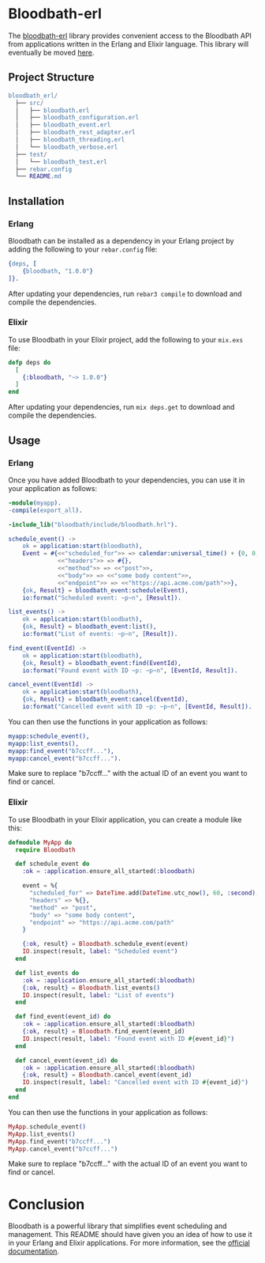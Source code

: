 # Bloodbath-erl

The [bloodbath-erl](https://github.com/avosa/bloodbath-erl) library provides convenient access to the Bloodbath API from applications written in the Erlang and Elixir language. This library will eventually be moved [here](https://github.com/bloodbath-io).

## Project Structure

```erlang
bloodbath_erl/
  ├── src/
  │   ├── bloodbath.erl
  │   ├── bloodbath_configuration.erl
  │   ├── bloodbath_event.erl
  │   ├── bloodbath_rest_adapter.erl
  │   ├── bloodbath_threading.erl
  │   └── bloodbath_verbose.erl
  ├── test/
  │   └── bloodbath_test.erl
  ├── rebar.config
  └── README.md
```

## Installation

### Erlang

Bloodbath can be installed as a dependency in your Erlang project by adding the following to your `rebar.config` file:

```erlang
{deps, [
    {bloodbath, "1.0.0"}
]}.
```
After updating your dependencies, run `rebar3 compile` to download and compile the dependencies.

### Elixir

To use Bloodbath in your Elixir project, add the following to your `mix.exs` file:

```elixir
defp deps do
  [
    {:bloodbath, "~> 1.0.0"}
  ]
end
```

After updating your dependencies, run  `mix deps.get` to download and compile the dependencies.

## Usage

### Erlang

Once you have added Bloodbath to your dependencies, you can use it in your application as follows:

```erlang
-module(myapp).
-compile(export_all).

-include_lib("bloodbath/include/bloodbath.hrl").

schedule_event() ->
    ok = application:start(bloodbath),
    Event = #{<<"scheduled_for">> => calendar:universal_time() + {0, 0, 1, 0, 0, 0},
              <<"headers">> => #{},
              <<"method">> => <<"post">>,
              <<"body">> => <<"some body content">>,
              <<"endpoint">> => <<"https://api.acme.com/path">>},
    {ok, Result} = bloodbath_event:schedule(Event),
    io:format("Scheduled event: ~p~n", [Result]).

list_events() ->
    ok = application:start(bloodbath),
    {ok, Result} = bloodbath_event:list(),
    io:format("List of events: ~p~n", [Result]).

find_event(EventId) ->
    ok = application:start(bloodbath),
    {ok, Result} = bloodbath_event:find(EventId),
    io:format("Found event with ID ~p: ~p~n", [EventId, Result]).

cancel_event(EventId) ->
    ok = application:start(bloodbath),
    {ok, Result} = bloodbath_event:cancel(EventId),
    io:format("Cancelled event with ID ~p: ~p~n", [EventId, Result]).
```

You can then use the functions in your application as follows:

```erlang
myapp:schedule_event(),
myapp:list_events(),
myapp:find_event("b7ccff..."),
myapp:cancel_event("b7ccff...").
```

Make sure to replace "b7ccff..." with the actual ID of an event you want to find or cancel.

### Elixir 

To use Bloodbath in your Elixir application, you can create a module like this:

```elixir 
defmodule MyApp do
  require Bloodbath

  def schedule_event do
    :ok = :application.ensure_all_started(:bloodbath)

    event = %{
      "scheduled_for" => DateTime.add(DateTime.utc_now(), 60, :second),
      "headers" => %{},
      "method" => "post",
      "body" => "some body content",
      "endpoint" => "https://api.acme.com/path"
    }

    {:ok, result} = Bloodbath.schedule_event(event)
    IO.inspect(result, label: "Scheduled event")
  end

  def list_events do
    :ok = :application.ensure_all_started(:bloodbath)
    {:ok, result} = Bloodbath.list_events()
    IO.inspect(result, label: "List of events")
  end

  def find_event(event_id) do
    :ok = :application.ensure_all_started(:bloodbath)
    {:ok, result} = Bloodbath.find_event(event_id)
    IO.inspect(result, label: "Found event with ID #{event_id}")
  end

  def cancel_event(event_id) do
    :ok = :application.ensure_all_started(:bloodbath)
    {:ok, result} = Bloodbath.cancel_event(event_id)
    IO.inspect(result, label: "Cancelled event with ID #{event_id}")
  end
end
```

You can then use the functions in your application as follows:

```elixir
MyApp.schedule_event()
MyApp.list_events()
MyApp.find_event("b7ccff...")
MyApp.cancel_event("b7ccff...")
```

Make sure to replace "b7ccff..." with the actual ID of an event you want to find or cancel.

# Conclusion

Bloodbath is a powerful library that simplifies event scheduling and management. This README should have given you an idea of how to use it in your Erlang and Elixir applications. For more information, see the [official documentation](https://docs.bloodbath.io/).
